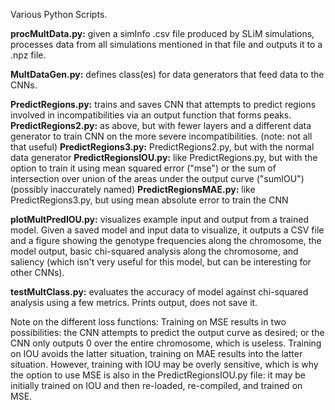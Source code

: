 Various Python Scripts.

**procMultData.py:** given a simInfo .csv file produced by SLiM simulations, processes data from all simulations mentioned in that file and outputs it to a .npz file.

**MultDataGen.py:** defines class(es) for data generators that feed data to the CNNs.

**PredictRegions.py:** trains and saves CNN that attempts to predict regions involved in incompatibilities via an output function that forms peaks.
**PredictRegions2.py:** as above, but with fewer layers and a different data generator to train CNN on the more severe incompatibilities. (note: not all that useful)
**PredictRegions3.py:** PredictRegions2.py, but with the normal data generator
**PredictRegionsIOU.py:** like PredictRegions.py, but with the option to train it using mean squared error ("mse") or the sum of intersection over union of the areas under the output curve ("sumIOU") (possibly inaccurately named)
**PredictRegionsMAE.py:** like PredictRegions3.py, but using mean absolute error to train the CNN

**plotMultPredIOU.py:** visualizes example input and output from a trained model. Given a saved model and input data to visualize, it outputs a CSV file and a figure showing the genotype frequencies along the chromosome, the model output, basic chi-squared analysis along the chromosome, and saliency (which isn't very useful for this model, but can be interesting for other CNNs).

**testMultClass.py:** evaluates the accuracy of model against chi-squared analysis using a few metrics. Prints output, does not save it.

Note on the different loss functions:
Training on MSE results in two possibilities: the CNN attempts to predict the output curve as desired; or the CNN only outputs 0 over the entire chromosome, which is useless. Training on IOU avoids the latter situation, training on MAE results into the latter situation. However, training with IOU may be overly sensitive, which is why the option to use MSE is also in the PredictRegionsIOU.py file: it may be initially trained on IOU and then re-loaded, re-compiled, and trained on MSE.